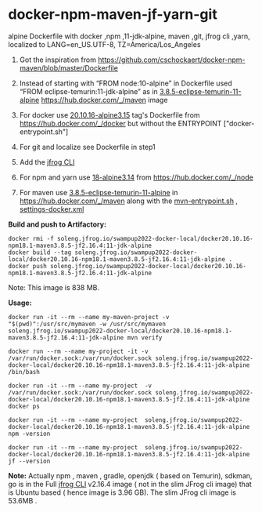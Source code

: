 # docker-npm-maven-jf-yarn-git
alpine Dockerfile with docker ,npm ,11-jdk-alpine, maven ,git, jfrog cli ,yarn, localized to LANG=en_US.UTF-8, TZ=America/Los_Angeles

1. Got the inspiration from https://github.com/cschockaert/docker-npm-maven/blob/master/Dockerfile 

2. Instead of starting with “FROM node:10-alpine” in Dockerfile   used “FROM eclipse-temurin:11-jdk-alpine” as in  [3.8.5-eclipse-temurin-11-alpine](https://github.com/carlossg/docker-maven/blob/925e49a1d0986070208e3c06a11c41f8f2cada82/eclipse-temurin-11-alpine/Dockerfile)  https://hub.docker.com/_/maven image
3. For docker use [20.10.16-alpine3.15](https://github.com/docker-library/docker/blob/ca257b920303ae46cff2a8399471318ad48d67b4/20.10/Dockerfile) tag's Dockerfile from https://hub.docker.com/_/docker    but without the ENTRYPOINT ["docker-entrypoint.sh"]
4. For  git and localize see  Dockerfile in step1
5. Add the [jfrog CLI](https://jfrog.com/getcli/) 
6. For npm and yarn use [18-alpine3.14](https://github.com/nodejs/docker-node/blob/38ae136a31e276da1dc6ff6a129a4e429304582d/18/alpine3.14/Dockerfile) from https://hub.docker.com/_/node 
7. For maven use [3.8.5-eclipse-temurin-11-alpine](https://github.com/carlossg/docker-maven/blob/925e49a1d0986070208e3c06a11c41f8f2cada82/eclipse-temurin-11-alpine/Dockerfile) in https://hub.docker.com/_/maven along with the [mvn-entrypoint.sh](https://github.com/carlossg/docker-maven/blob/925e49a1d0986070208e3c06a11c41f8f2cada82/eclipse-temurin-11-alpine/mvn-entrypoint.sh)  , [settings-docker.xml](https://github.com/carlossg/docker-maven/blob/925e49a1d0986070208e3c06a11c41f8f2cada82/eclipse-temurin-11-alpine/settings-docker.xml)

**Build and push to Artifactory:**
```
docker rmi -f soleng.jfrog.io/swampup2022-docker-local/docker20.10.16-npm18.1-maven3.8.5-jf2.16.4:11-jdk-alpine
docker build --tag soleng.jfrog.io/swampup2022-docker-local/docker20.10.16-npm18.1-maven3.8.5-jf2.16.4:11-jdk-alpine .
docker push soleng.jfrog.io/swampup2022-docker-local/docker20.10.16-npm18.1-maven3.8.5-jf2.16.4:11-jdk-alpine
```
Note: This image is 838 MB.

**Usage:**
```
docker run -it --rm --name my-maven-project -v "$(pwd)":/usr/src/mymaven -w /usr/src/mymaven  soleng.jfrog.io/swampup2022-docker-local/docker20.10.16-npm18.1-maven3.8.5-jf2.16.4:11-jdk-alpine mvn verify

docker run --rm --name my-project -it -v /var/run/docker.sock:/var/run/docker.sock soleng.jfrog.io/swampup2022-docker-local/docker20.10.16-npm18.1-maven3.8.5-jf2.16.4:11-jdk-alpine /bin/bash

docker run -it --rm --name my-project  -v /var/run/docker.sock:/var/run/docker.sock soleng.jfrog.io/swampup2022-docker-local/docker20.10.16-npm18.1-maven3.8.5-jf2.16.4:11-jdk-alpine docker ps

docker run -it --rm --name my-project  soleng.jfrog.io/swampup2022-docker-local/docker20.10.16-npm18.1-maven3.8.5-jf2.16.4:11-jdk-alpine npm -version

docker run -it --rm --name my-project  soleng.jfrog.io/swampup2022-docker-local/docker20.10.16-npm18.1-maven3.8.5-jf2.16.4:11-jdk-alpine jf --version
```
**Note:** Actually npm , maven , gradle, openjdk ( based on Temurin), sdkman, go   is   in the Full [jfrog CLI](https://jfrog.com/getcli/) v2.16.4 image  ( not in the slim JFrog cli image) that is Ubuntu based ( hence image is 3.96 GB). The slim JFrog cli image is 53.6MB .
